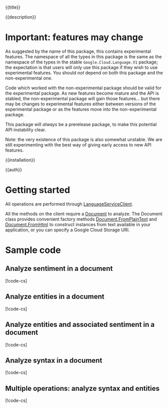 {{title}}

{{description}}

# Important: features may change

As suggested by the name of this package, this contains experimental
features. The namespace of all the types in this package is the
same as the namespace of the types in the stable
`Google.Cloud.Language.V1` package; the expectation is that users
will only use this package if they wish to use experimental
features. You should *not* depend on both this package and the
non-experimental one.

Code which worked with the non-experimental package should be valid
for the experimental package. As new features become mature and the API
is stabled, the non-experimental package will gain those features...
but there may be changes to experimental features either between
versions of the experimental package or as the features move into
the non-experimental package.

This package will *always* be a prerelease package, to make this
potential API instability clear.

Note: the very existence of this package is also somewhat unstable.
We are still experimenting with the best way of giving early access
to new API features.

{{installation}}

{{auth}}

# Getting started

All operations are performed through
[LanguageServiceClient](obj/api/Google.Cloud.Language.V1.LanguageServiceClient.yml).

All the methods on the client require a
[Document](obj/api/Google.Cloud.Language.V1.Document.yml) to
analyze. The Document class provides convenient factory methods
[Document.FromPlainText](obj/api/Google.Cloud.Language.V1.Document.yml#Google_Cloud_Language_V1_Document_FromPlainText_System_String_System_String_)
and [Document.FromHtml](obj/api/Google.Cloud.Language.V1.Document.yml#Google_Cloud_Language_V1_Document_FromHtml_System_String_System_String_)
to construct instances from text available in your application, or
you can specify a Google Cloud Storage URI.

# Sample code

## Analyze sentiment in a document

[!code-cs[](obj/snippets/Google.Cloud.Language.V1.LanguageServiceClient.txt#AnalyzeSentiment)]

## Analyze entities in a document

[!code-cs[](obj/snippets/Google.Cloud.Language.V1.LanguageServiceClient.txt#AnalyzeEntities)]

## Analyze entities and associated sentiment in a document

[!code-cs[](obj/snippets/Google.Cloud.Language.V1.LanguageServiceClient.txt#AnalyzeEntitySentiment)]

## Analyze syntax in a document

[!code-cs[](obj/snippets/Google.Cloud.Language.V1.LanguageServiceClient.txt#AnalyzeSyntax)]

## Multiple operations: analyze syntax and entities

[!code-cs[](obj/snippets/Google.Cloud.Language.V1.LanguageServiceClient.txt#AnnotateText)]
